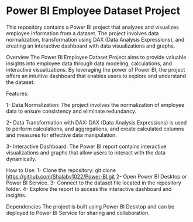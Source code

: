 # Power BI Employee Dataset Project

This repository contains a Power BI project that analyzes and visualizes employee information from a dataset. The project involves data normalization, transformation using DAX (Data Analysis Expressions), and creating an interactive dashboard with data visualizations and graphs.

Overview
The Power BI Employee Dataset Project aims to provide valuable insights into employee data through data modeling, calculations, and interactive visualizations. By leveraging the power of Power BI, the project offers an intuitive dashboard that enables users to explore and understand the dataset.

Features:

1- Data Normalization: The project involves the normalization of employee data to ensure consistency and eliminate redundancy.

2- Data Transformation with DAX: DAX (Data Analysis Expressions) is used to perform calculations, and aggregations, and create calculated columns and measures for effective data manipulation.

3- Interactive Dashboard: The Power BI report contains interactive visualizations and graphs that allow users to interact with the data dynamically.

How to Use:
1- Clone the repository: git clone https://github.com/Shalaby1022/Power-BI.git
2- Open Power BI Desktop or Power BI Service.
3- Connect to the dataset file located in the repository folder.
4- Explore the report to access the interactive dashboard and insights.

Dependencies
The project is built using Power BI Desktop and can be deployed to Power BI Service for sharing and collaboration.



